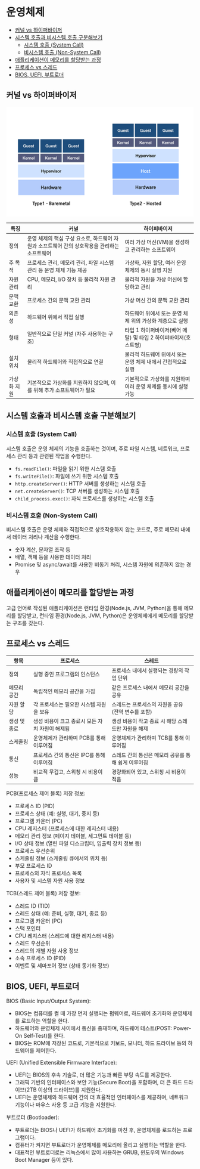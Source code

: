 # 운영체제

- [커널 vs 하이퍼바이저](#커널-vs-하이퍼바이저)
- [시스템 호출과 비시스템 호출 구분해보기](#시스템-호출과-비시스템-호출-구분해보기)
  - [시스템 호출 (System Call)](#시스템-호출-system-call)
  - [비시스템 호출 (Non-System Call)](#비시스템-호출-non-system-call)
- [애플리케이션이 메모리를 할당받는 과정](#애플리케이션이-메모리를-할당받는-과정)
- [프로세스 vs 스레드](#프로세스-vs-스레드)
- [BIOS, UEFI, 부트로더](#bios-uefi-부트로더)

## 커널 vs 하이퍼바이저

![img](hypervisor.png)

| 특징        | 커널                                                                                         | 하이퍼바이저                                                    |
| ----------- | -------------------------------------------------------------------------------------------- | --------------------------------------------------------------- |
| 정의        | 운영 체제의 핵심 구성 요소로, 하드웨어 자원과 소프트웨어 간의 상호작용을 관리하는 소프트웨어 | 여러 가상 머신(VM)을 생성하고 관리하는 소프트웨어               |
| 주 목적     | 프로세스 관리, 메모리 관리, 파일 시스템 관리 등 운영 체제 기능 제공                          | 가상화, 자원 할당, 여러 운영 체제의 동시 실행 지원              |
| 자원 관리   | CPU, 메모리, I/O 장치 등 물리적 자원 관리                                                    | 물리적 자원을 가상 머신에 할당하고 관리                         |
| 문맥 교환   | 프로세스 간의 문맥 교환 관리                                                                 | 가상 머신 간의 문맥 교환 관리                                   |
| 의존성      | 하드웨어 위에서 직접 실행                                                                    | 하드웨어 위에서 또는 운영 체제 위의 가상화 계층으로 실행        |
| 형태        | 일반적으로 단일 커널 (자주 사용하는 구조)                                                    | 타입 1 하이퍼바이저(베어 메탈) 및 타입 2 하이퍼바이저(호스트형) |
| 설치 위치   | 물리적 하드웨어와 직접적으로 연결                                                            | 물리적 하드웨어 위에서 또는 운영 체제 내에서 간접적으로 실행    |
| 가상화 지원 | 기본적으로 가상화를 지원하지 않으며, 이를 위해 추가 소프트웨어가 필요                        | 기본적으로 가상화를 지원하며 여러 운영 체제를 동시에 실행 가능  |

## 시스템 호출과 비시스템 호출 구분해보기

### 시스템 호출 (System Call)

시스템 호출은 운영 체제의 기능을 호출하는 것이며, 주로 파일 시스템, 네트워크, 프로세스 관리 등과 관련된 작업을 수행한다.

- `fs.readFile()`: 파일을 읽기 위한 시스템 호출
- `fs.writeFile()`: 파일에 쓰기 위한 시스템 호출
- `http.createServer()`: HTTP 서버를 생성하는 시스템 호출
- `net.createServer()`: TCP 서버를 생성하는 시스템 호출
- `child_process.exec()`: 자식 프로세스를 생성하는 시스템 호출

### 비시스템 호출 (Non-System Call)

비시스템 호출은 운영 체제와 직접적으로 상호작용하지 않는 코드로, 주로 메모리 내에서 데이터 처리나 계산을 수행한다.

- 숫자 계산, 문자열 조작 등
- 배열, 객체 등을 사용한 데이터 처리
- Promise 및 async/await를 사용한 비동기 처리, 시스템 자원에 의존하지 않는 경우

## 애플리케이션이 메모리를 할당받는 과정

고급 언어로 작성된 애플리케이션은 런타임 환경(Node.js, JVM, Python)을 통해 메모리를 할당받고, 런타임 환경(Node.js, JVM, Python)은 운영체제에게 메모리를 할당받는 구조를 갖는다.

## 프로세스 vs 스레드

| 항목         | 프로세스                                        | 스레드                                              |
| ------------ | ----------------------------------------------- | --------------------------------------------------- |
| 정의         | 실행 중인 프로그램의 인스턴스                   | 프로세스 내에서 실행되는 경량의 작업 단위           |
| 메모리 공간  | 독립적인 메모리 공간을 가짐                     | 같은 프로세스 내에서 메모리 공간을 공유             |
| 자원 할당    | 각 프로세스는 필요한 시스템 자원을 보유         | 스레드는 프로세스의 자원을 공유 (전역 변수를 포함)  |
| 생성 및 종료 | 생성 비용이 크고 종료시 모든 자치 자원이 해제됨 | 생성 비용이 작고 종료 시 해당 스레드만 자원을 해제  |
| 스케줄링     | 운영체제가 관리하며 PCB를 통해 이루어짐         | 운영체제가 관리하며 TCB를 통해 이루어짐             |
| 통신         | 프로세스 간의 통신은 IPC를 통해 이루어짐        | 스레드 간의 통신은 메모리 공유를 통해 쉽게 이루어짐 |
| 성능         | 비교적 무겁고, 스위칭 시 비용이 큼              | 경량화되어 있고, 스위칭 시 비용이 적음              |

PCB(프로세스 제어 블록) 저장 정보:

- 프로세스 ID (PID)
- 프로세스 상태 (예: 실행, 대기, 중지 등)
- 프로그램 카운터 (PC)
- CPU 레지스터 (프로세스에 대한 레지스터 내용)
- 메모리 관리 정보 (페이지 테이블, 세그먼트 테이블 등)
- I/O 상태 정보 (열린 파일 디스크립터, 입출력 장치 정보 등)
- 프로세스 우선순위
- 스케줄링 정보 (스케줄링 큐에서의 위치 등)
- 부모 프로세스 ID
- 프로세스의 자식 프로세스 목록
- 사용자 및 시스템 자원 사용 정보

TCB(스레드 제어 블록) 저장 정보:

- 스레드 ID (TID)
- 스레드 상태 (예: 준비, 실행, 대기, 종료 등)
- 프로그램 카운터 (PC)
- 스택 포인터
- CPU 레지스터 (스레드에 대한 레지스터 내용)
- 스레드 우선순위
- 스레드의 개별 자원 사용 정보
- 소속 프로세스 ID (PID)
- 이벤트 및 세마포어 정보 (상태 동기화 정보)

## BIOS, UEFI, 부트로더

BIOS (Basic Input/Output System):

- BIOS는 컴퓨터를 켤 때 가장 먼저 실행되는 펌웨어로, 하드웨어 초기화와 운영체제를 로드하는 역할을 한다.
- 하드웨어와 운영체제 사이에서 통신을 중재하며, 하드웨어 테스트(POST: Power-On Self-Test)를 한다.
- BIOS는 ROM에 저장된 코드로, 기본적으로 키보드, 모니터, 하드 드라이브 등의 하드웨어를 제어한다.

UEFI (Unified Extensible Firmware Interface):

- UEFI는 BIOS의 후속 기술로, 더 많은 기능과 빠른 부팅 속도를 제공한다.
- 그래픽 기반의 인터페이스와 보안 기능(Secure Boot)을 포함하며, 더 큰 하드 드라이브(2TB 이상의 드라이브)를 지원한다.
- UEFI는 운영체제와 하드웨어 간의 더 효율적인 인터페이스를 제공하며, 네트워크 기능이나 마우스 사용 등 고급 기능을 지원한다.

부트로더 (Bootloader):

- 부트로더는 BIOS나 UEFI가 하드웨어 초기화를 마친 후, 운영체제를 로드하는 프로그램이다.
- 컴퓨터가 켜지면 부트로더가 운영체제를 메모리에 올리고 실행하는 역할을 한다.
- 대표적인 부트로더로는 리눅스에서 많이 사용하는 GRUB, 윈도우의 Windows Boot Manager 등이 있다.
